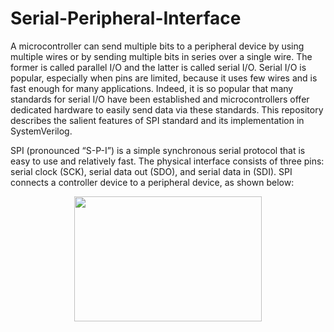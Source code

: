 # Serial-Peripheral-Interface

A microcontroller can send multiple bits to a peripheral device by using multiple wires or by sending multiple bits in series over a single wire. The former is called 
parallel I/O and the latter is called serial I/O. Serial I/O is popular, especially when pins are limited, because it uses few wires and is fast enough for many 
applications. Indeed, it is so popular that many standards for serial I/O have been established and microcontrollers offer dedicated hardware to easily send data via
these standards. This repository describes the salient features of SPI standard and its implementation in SystemVerilog.

SPI (pronounced “S-P-I”) is a simple synchronous serial protocol that is easy to use and relatively fast. The physical interface consists of three pins: serial clock 
(SCK), serial data out (SDO), and serial data in (SDI). SPI connects a controller device to a peripheral device, as shown below:

<p align="center">
  <img width="300" height="200" src="https://user-images.githubusercontent.com/61377755/163710225-fc190afe-36a1-43aa-8ac1-652bb2cfdbb3.png">
</p>



